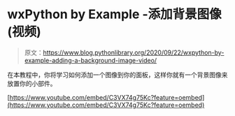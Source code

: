 # wxPython by Example -添加背景图像(视频)

> 原文：<https://www.blog.pythonlibrary.org/2020/09/22/wxpython-by-example-adding-a-background-image-video/>

在本教程中，你将学习如何添加一个图像到你的面板，这样你就有一个背景图像来放置你的小部件。

[https://www.youtube.com/embed/C3VX74g75Kc?feature=oembed](https://www.youtube.com/embed/C3VX74g75Kc?feature=oembed)